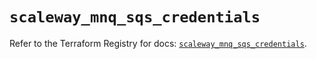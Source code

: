 # `scaleway_mnq_sqs_credentials`

Refer to the Terraform Registry for docs: [`scaleway_mnq_sqs_credentials`](https://registry.terraform.io/providers/scaleway/scaleway/2.49.0/docs/resources/mnq_sqs_credentials).
